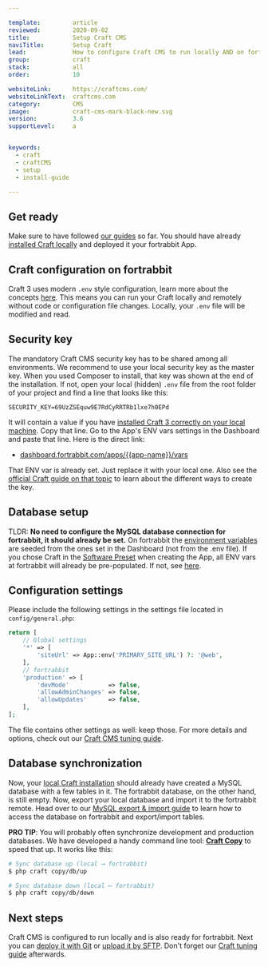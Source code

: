 ```yaml
---

template:         article
reviewed:         2020-09-02
title:            Setup Craft CMS
naviTitle:        Setup Craft
lead:             How to configure Craft CMS to run locally AND on fortrabbit.
group:            craft
stack:            all
order:            10

websiteLink:      https://craftcms.com/
websiteLinkText:  craftcms.com
category:         CMS
image:            craft-cms-mark-black-new.svg
version:          3.6
supportLevel:     a


keywords:
  - craft
  - craftCMS
  - setup
  - install-guide

---
```



## Get ready

Make sure to have followed [our guides](/craft-3-about) so far. You should have already [installed Craft locally](craft-3-install-local) and deployed it your fortrabbit App. 


## Craft configuration on fortrabbit

Craft 3 uses modern `.env` style configuration, learn more about the concepts [here](/env-vars). This means you can run your Craft locally and remotely without code or configuration file changes. Locally, your `.env` file will be modified and read.


## Security key

The mandatory Craft CMS security key has to be shared among all environments. We recommend to use your local security key as the master key. When you used Composer to install, that key was shown at the end of the installation. If not, open your local (hidden) `.env` file from the root folder of your project and find a line that looks like this:

```dotenv
SECURITY_KEY=69UzZSEquw9E7RdCyRRTRb1lxe7h0EPd
```

It will contain a value if you have [installed Craft 3 correctly on your local machine](/craft-3-install-local). Copy that line. Go to the App's ENV vars settings in the Dashboard and paste that line. Here is the direct link:

* [dashboard.fortrabbit.com/apps/{{app-name}}/vars](https://dashboard.fortrabbit.com/apps/{{app-name}}/vars)

That ENV var is already set. Just replace it with your local one. Also see the [official Craft guide on that topic](https://docs.craftcms.com/v3/installation.html#step-3-set-a-security-key) to learn about the different ways to create the key.


## Database setup

TLDR: **No need to configure the MySQL database connection for fortrabbit, it should already be set.** On fortrabbit the [environment variables](/env-vars) are seeded from the ones set in the Dashboard (not from the .env file). If you chose Craft in the [Software Preset](/app#toc-software-preset) when creating the App, all ENV vars at fortrabbit will already be pre-populated. If not, see [here](craft-3-tune#toc-manually-set-env-vars).


## Configuration settings

Please include the following settings in the settings file located in `config/general.php`:

```php
return [
    // Global settings
    '*' => [
        'siteUrl' => App::env('PRIMARY_SITE_URL') ?: '@web',
    ],
    // fortrabbit
    'production' => [
        'devMode'           => false,
        'allowAdminChanges' => false,
        'allowUpdates'      => false,
    ],
];
```

The file contains other settings as well: keep those. For more details and options, check out our [Craft CMS tuning guide](/craft-3-tune#toc-craft-cms-configuration-details).


## Database synchronization

Now, your [local Craft installation](/craft-3-install-local) should already have created a MySQL database with a few tables in it. The fortrabbit database, on the other hand, is still empty. Now, export your local database and import it to the fortrabbit remote. Head over to our [MySQL export & import guide](/mysql#toc-export-amp-import) to learn how to access the database on fortrabbit and export/import tables.

**PRO TIP**: You will probably often synchronize development and production databases. We have developed a handy command line tool: **[Craft Copy](https://github.com/fortrabbit/craft-copy)** to speed that up. It works like this:

```bash
# Sync database up (local ⟶ fortrabbit)
$ php craft copy/db/up

# Sync database down (local ⟵ fortrabbit)
$ php craft copy/db/down
```

## Next steps

Craft CMS is configured to run locally and is also ready for fortrabbit. Next you can [deploy it with Git](/craft-3-deploy-git) or [upload it by SFTP](/craft-3-upload-sftp). Don't forget our [Craft tuning guide](/craft-3-tune) afterwards.
